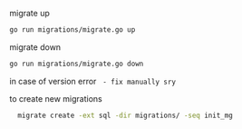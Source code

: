 
 migrate up 
```bash
go run migrations/migrate.go up
```
 
 migrate down 
 ```bash
go run migrations/migrate.go down
 ```
 in case of version error  ` - fix manually sry`

 to create new migrations 
 ```bash
   migrate create -ext sql -dir migrations/ -seq init_mg
 ```